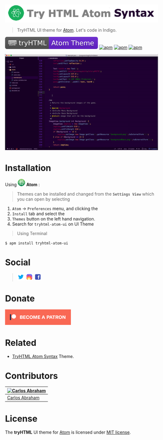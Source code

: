 ![Atom Syntax](media/atom-syntax.png)


> TryHTML UI theme for [Atom](https://atom.io). Let's code in Indigo.

[![Tryhtml-bandage](media/atom-theme.svg)](https://github.com/tryhtml)
[![apm](https://img.shields.io/apm/dm/tryhtml-atom-ui.svg?style=flat-square)](https://atom.io/packages/tryhtml-atom-ui)
[![apm](https://img.shields.io/apm/v/tryhtml-atom-ui.svg?style=flat-square)](https://atom.io/packages/tryhtml-atom-ui)
[![apm](https://img.shields.io/apm/l/tryhtml-atom-ui.svg?style=flat-square)](https://atom.io/packages/tryhtml-atom-ui)


![Trailer](media/screenshot.gif)

# Installation

Using ![Atom](media/atom.png) **Atom**  :

>Themes can be installed and changed from the **`Settings View`** which you can open by selecting

1. `Atom` → `Preferences` menu, and clicking the<br>
1. `Install` tab and select the<br>
1. `Themes` button on the left hand navigation.<br>
1. Search for `tryhtml-atom-ui` on UI Theme

> Using Terminal

`$ apm install tryhtml-atom-ui`

# Social

>[![Twitter](media/twitter.png)](https://twitter.com/tryhtml)
>[![Instagram](media/instagram.png)](https://instagram.com/tryhtml)
>[![Facebook](media/facebook.png)](https://facebook.com/tryhtml)

# Donate

[![Become a Patreon](media/patreon.png)](https://www.patreon.com/bePatron?u=10553679)

# Related

- [TryHTML Atom Syntax](https://github.com/tryhtml/atom-syntax) Theme.

# Contributors

[![Carlos Abraham](https://avatars3.githubusercontent.com/u/21347264?s=100&v=43&s)](https://github.com/19cah) |
--- |
[Carlos Abraham](https://github.com/19cah) |


# License

The **tryHTML** UI theme for [Atom](https://atom.io) is licensed under [MIT license](LICENSE).
